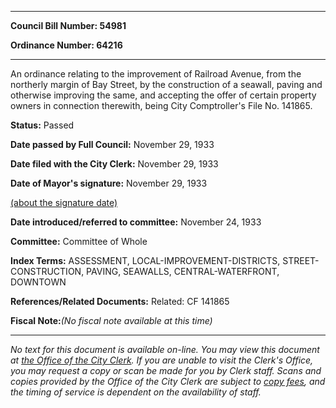 

********

**Council Bill Number: 54981**
   
**Ordinance Number: 64216**
********

 An ordinance relating to the improvement of Railroad Avenue, from the northerly margin of Bay Street, by the construction of a seawall, paving and otherwise improving the same, and accepting the offer of certain property owners in connection therewith, being City Comptroller's File No. 141865.

**Status:** Passed
   
**Date passed by Full Council:** November 29, 1933
   
**Date filed with the City Clerk:** November 29, 1933
   
**Date of Mayor's signature:** November 29, 1933
   
[(about the signature date)](/~public/approvaldate.htm)
   
   
   
**Date introduced/referred to committee:** November 24, 1933
   
**Committee:** Committee of Whole
   
   
**Index Terms:** ASSESSMENT, LOCAL-IMPROVEMENT-DISTRICTS, STREET-CONSTRUCTION, PAVING, SEAWALLS, CENTRAL-WATERFRONT, DOWNTOWN

**References/Related Documents:** Related: CF 141865

**Fiscal Note:**_(No fiscal note available at this time)_
********

_No text for this document is available on-line. You may view this document at [the Office of the City Clerk](http://www.seattle.gov/leg/clerk/contactUs.htm). If you are unable to visit the Clerk's Office, you may request a copy or scan be made for you by Clerk staff. Scans and copies provided by the Office of the City Clerk are subject to [copy fees](http://clerk.seattle.gov/~public/clerkfees.htm), and the timing of service is dependent on the availability of staff._

